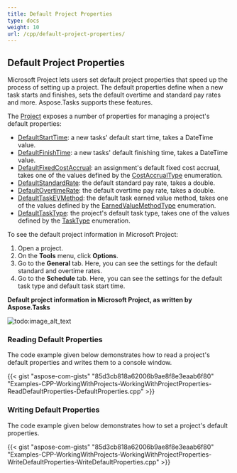 ```yaml
---
title: Default Project Properties
type: docs
weight: 10
url: /cpp/default-project-properties/
---
```


## **Default Project Properties**
Microsoft Project lets users set default project properties that speed up the process of setting up a project. The default properties define when a new task starts and finishes, sets the default overtime and standard pay rates and more. Aspose.Tasks supports these features.

The [Project]() exposes a number of properties for managing a project's default properties:

- [DefaultStartTime](): a new tasks' default start time, takes a DateTime value.
- [DefaultFinishTime](): a new tasks' default finishing time, takes a DateTime value.
- [DefaultFixedCostAccrual](): an assignment's default fixed cost accrual, takes one of the values defined by the [CostAccrualType]() enumeration.
- [DefaultStandardRate](): the default standard pay rate, takes a double.
- [DefaultOvertimeRate](): the default overtime pay rate, takes a double.
- [DefaultTaskEVMethod](): the default task earned value method, takes one of the values defined by the [EarnedValueMethodType]() enumeration.
- [DefaultTaskType](): the project's default task type, takes one of the values defined by the [TaskType]() enumeration.

To see the default project information in Microsoft Project:

1. Open a project.
2. On the **Tools** menu, click **Options**.
3. Go to the **General** tab.
   Here, you can see the settings for the default standard and overtime rates.
4. Go to the **Schedule** tab.
   Here, you can see the settings for the default task type and default task start time.

**Default project information in Microsoft Project, as written by Aspose.Tasks** 

![todo:image_alt_text](/download/attachments/16286619/1924835173)
### **Reading Default Properties**
The code example given below demonstrates how to read a project's default properties and writes them to a console window.

{{< gist "aspose-com-gists" "85d3cb818a62006b9ae8f8e3eaab6f80" "Examples-CPP-WorkingWithProjects-WorkingWithProjectProperties-ReadDefaultProperties-DefaultProperties.cpp" >}}
### **Writing Default Properties**
The code example given below demonstrates how to set a project's default properties.

{{< gist "aspose-com-gists" "85d3cb818a62006b9ae8f8e3eaab6f80" "Examples-CPP-WorkingWithProjects-WorkingWithProjectProperties-WriteDefaultProperties-WriteDefaultProperties.cpp" >}}
